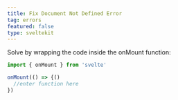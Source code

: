 ```yaml
---
title: Fix Document Not Defined Error
tag: errors
featured: false
type: sveltekit
---
```


Solve by wrapping the code inside the onMount function:

```js
import { onMount } from 'svelte'

onMount(() => {()
  //enter function here
})
```